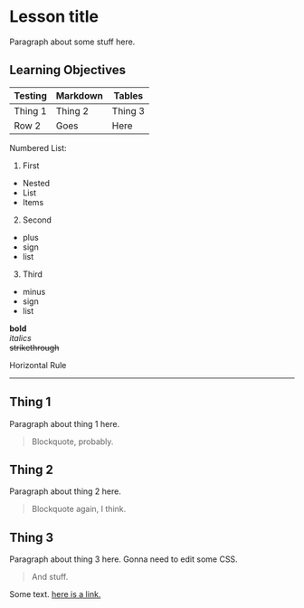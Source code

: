# Lesson title

Paragraph about some stuff here.

## Learning Objectives

| Testing | Markdown | Tables |
| ------- | -------- | ------ |
| Thing 1 | Thing 2  | Thing 3|
| Row 2   | Goes     | Here   |

Numbered List:
1. First
  * Nested
  * List
  * Items
2. Second
  + plus
  + sign
  + list
3. Third
  - minus
  - sign
  - list

**bold**  
*italics*  
~~strikethrough~~

Horizontal Rule  
____

## Thing 1

Paragraph about thing 1 here.

> Blockquote, probably.

## Thing 2

Paragraph about thing 2 here.

> Blockquote again, I think.

## Thing 3

Paragraph about thing 3 here. Gonna need to edit some CSS.

> And stuff.

Some text. [here is a link.](https://github.com/adam-p/markdown-here/wiki/Markdown-Cheatsheet)
